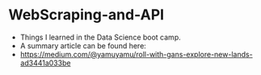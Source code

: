# WebScraping-and-API 
- Things I learned in the Data Science boot camp.
- A summary article can be found here: 
- https://medium.com/@yamuyamu/roll-with-gans-explore-new-lands-ad3441a033be
